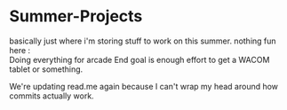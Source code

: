 # Summer-Projects
basically just where i'm storing stuff to work on this summer. nothing fun here :\
Doing everything for arcade
End goal is enough effort to get a WACOM tablet or something.

We're updating read.me again because I can't wrap my head around how commits actually work.
